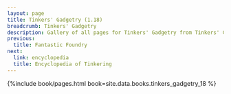 ```yaml
---
layout: page
title: Tinkers' Gadgetry (1.18)
breadcrumb: Tinkers' Gadgetry
description: Gallery of all pages for Tinkers' Gadgetry from Tinkers' Construct in Minecraft 1.18.2.
previous:
  title: Fantastic Foundry
next:
  link: encyclopedia
  title: Encyclopedia of Tinkering
---
```


{%include book/pages.html book=site.data.books.tinkers_gadgetry_18 %}